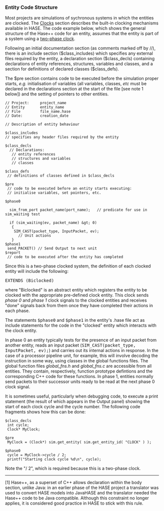 ### Entity Code Structure

Most projects are simulations of sychronous systems in which the entities are clocked. The [Clocks](<synclib.md>) section describes the built-in clocking mechanisms available in HASE. The code example below, which shows the general structure of the Hase++ code for an entity, assumes that the entity is part of a system using a [two-phase clock](<synclib.md#biclocked>).

Following an initial documentation section (as comments marked off by //), there is an include section (\$class\_includes) which specifies any external files required by the entity, a declaration
section (\$class\_decls) containing declarations of entity references, structures, variables and classes, and a section for definitions of declared classes (\$class\_defs).

The \$pre section contains code to be executed before the simulation proper starts, *e.g.* initialisation of variables (all variables, classes, *etc* must be declared in the declarations section at the start of the file [see note 1 below]) and the setting of pointers to other entities.

```
// Project:     project_name
// Entity       entity_name
// File         file_name.hase
// Date:        creation_date

// Description of entity behaviour

$class_includes
// specifies any header files required by the entity

$class_decls
  // Declarations:
   // entity references
   // structures and variables
   // classes

$class_defs                                                                                                                                                                                               
 // definitions of classes defined in $class_decls

$pre
 // code to be executed before an entity starts executing:
 // initialise variables, set pointers, etc.

$phase0

  sim_from_port packet_name(port_name);   // predicate for use in sim_waiting test

  if (sim_waiting(ev, packet_name) &gt; 0) 
   {
    SIM_CAST(packet_type, InputPacket, ev);
      // Unit actions
   }
$phase1                                                                                                                                                                                                   
 send_PACKET() // Send Output to next unit
$report
 // code to be executed after the entity has completed
``` 
Since this is a two-phase clocked system, the definition of each clocked entity will include the following:

<tt>EXTENDS (Biclocked)</tt>

where "Biclocked" is an abstract entity which registers the entity to be clocked with the appropriate pre-defined clock entity. This clock sends *phase 0* and *phase 1* clock signals to the clocked entities and receives "done" signals back from them once they have completed their actions in each phase.

The statements <tt>\$phase0</tt> and <tt>\$phase1</tt> in the entity's .hase file act as include statements for the code in the "clocked" entity which interacts with the clock entity.

In phase 0 an entity typically tests for the presence of an input packet from another entity, reads an input packet (<tt>SIM\_CAST(packet\_type, InputPacket, ev);</tt>) and carries out its internal actions in response.  In the case of a processor pipeline unit, for example, this will involve decoding the instruction in some way, using classes in the global functions files. The global function files *global\_fns.h* and *global_fns.c* are accessible from all entities. They contain, respectively, function prototype defintions and the corresponding C++ code for these functions. In phase 1, entities normally send packets to their successor units ready to be read at the next phase 0 clock signal.

It is sometimes useful, particularly when debugging code, to execute a print statement (the result of which appears in the Output panel) showing the start of each clock cycle and the cycle number. The following code fragments shows how this can be done:

```
$class_decls
 int cycle;
 Clock* MyClock;

$pre
 MyClock = (Clock*) sim.get_entity( sim.get_entity_id( "CLOCK" ) );

$phase0
 cycle = MyClock->cycle / 2;
 printf("Starting clock cycle %d\n", cycle);
```
Note the "/ 2", which is required because this is a two-phase clock.
<hr>
[1] Hase++, as a superset of C++ allows declaration within the body section, unlike Java: in an earlier phase of the HASE project a translator was used to convert HASE models into JavaHASE and the translator needed the Hase++ code to be Java compatible. Although this constraint no longer applies, it is considered good practice in HASE to stick with this rule.
